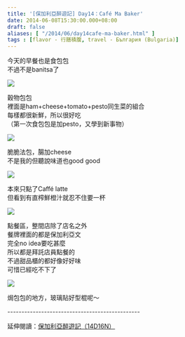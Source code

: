 ```yaml
---
title: '[保加利亞醉遊記] Day14：Café Ma Baker'
date: 2014-06-08T15:30:00.000+08:00
draft: false
aliases: [ "/2014/06/day14cafe-ma-baker.html" ]
tags : [flavor - 行膳積腹, travel - България (Bulgaria)]
---
```


今天的早餐也是食包包  
不過不是banitsa了

![](/images/bulgaria14b1.jpg)

穀物包包  
裡面是ham+cheese+tomato+pesto同生菜的組合  
每樣都很新鮮，所以很好吃  
（第一次食包包是加pesto，又學到新事物）

![](/images/bulgaria14b2.jpg)

脆脆法包，腸加cheese  
不是我的但聽說味道也good good

![](/images/bulgaria14b3.jpg)

本來只點了Caffé latte  
但看到有直榨鮮橙汁就忍不住要一杯

![](/images/bulgaria14b4.jpg)

點餐區，整間店除了店名之外  
餐牌裡面的都是保加利亞文  
完全no idea要吃甚麼  
所以都是拜託店員點餐的  
不過甜品櫃的都好像好好味  
可惜已經吃不下了

![](/images/bulgaria14b5.jpg)

焗包包的地方，玻璃貼好型棍呢～  
  
\-----------------------------------------------  
  
延伸閱讀：[保加利亞醉遊記（14D16N）](https://hidie.net/bulgaria14d16n/)
